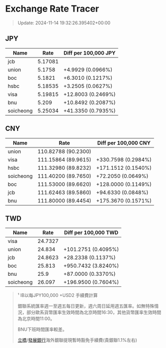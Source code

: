 # Exchange Rate Tracer

> Update: 2024-11-14 19:32:26.395402+00:00

## JPY

| Name      |    Rate | Diff per 100,000 JPY   |
|-----------|---------|------------------------|
| jcb       | 5.17081 |                        |
| union     | 5.1758  | +4.9929 (0.0966%)      |
| boc       | 5.1821  | +6.3010 (0.1217%)      |
| hsbc      | 5.18535 | +3.2505 (0.0627%)      |
| visa      | 5.19815 | +12.8003 (0.2469%)     |
| bnu       | 5.209   | +10.8492 (0.2087%)     |
| soicheong | 5.25034 | +41.3350 (0.7935%)     |

## CNY

| Name      | Rate                | Diff per 100,000 CNY   |
|-----------|---------------------|------------------------|
| union     | 110.82788	(90.2300) |                        |
| visa      | 111.15864	(89.9615) | +330.7598 (0.2984%)    |
| hsbc      | 111.32980	(89.8232) | +171.1512 (0.1540%)    |
| soicheong | 111.40200	(89.7650) | +72.2050 (0.0649%)     |
| boc       | 111.53000	(89.6620) | +128.0000 (0.1149%)    |
| jcb       | 111.62463	(89.5860) | +94.6330 (0.0848%)     |
| bnu       | 111.80000	(89.4454) | +175.3670 (0.1571%)    |

## TWD

| Name      |    Rate | Diff per 100,000 TWD   |
|-----------|---------|------------------------|
| visa      | 24.7327 |                        |
| union     | 24.834  | +101.2751 (0.4095%)    |
| jcb       | 24.8623 | +28.2338 (0.1137%)     |
| boc       | 25.813  | +950.7432 (3.8240%)    |
| bnu       | 25.9    | +87.0000 (0.3370%)     |
| soicheong | 26.097  | +196.9500 (0.7604%)    |


> ¹ IB以每JPY100,000 +USD2 手續費計算
>
> 銀聯系統匯率週一至週五每日更新，週六周日延用週五匯率。如無特殊情況，部分歐系貨幣匯率生效時間為北京時間16:30，其他貨幣匯率生效時間為北京時間11:00。
>
> BNU下班時間匯率較差。
>
> [立橋](https://www.wlbank.com.mo/uploads/ueditor/file/20181211/1544536513900230.pdf)/[發展銀行](https://www.mdb.com.mo/Service_Charges_20230728.pdf)海外銀聯提現暫時豁免手續費(貴銀聯1.1%左右)

